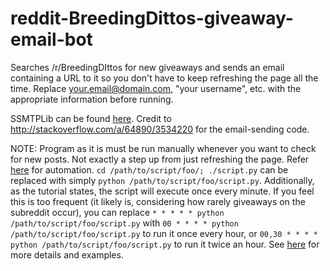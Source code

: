 # reddit-BreedingDittos-giveaway-email-bot
Searches /r/BreedingDIttos for new giveaways and sends an email containing a URL to it so you don't have to keep refreshing the page all the time. Replace your.email@domain.com, "your username", etc. with the appropriate information before running.

SSMTPLib can be found [here](http://www1.cs.columbia.edu/~db2501/ssmtplib.py).
Credit to http://stackoverflow.com/a/64890/3534220 for the email-sending code.

NOTE: Program as it is must be run manually whenever you want to check for new posts. Not exactly a step up from just refreshing the page. Refer [here](http://pythonforengineers.com/build-a-reddit-bot-part-3-automate-your-bot/) for automation. `cd /path/to/script/foo/; ./script.py` can be replaced with simply `python /path/to/script/foo/script.py`. Additionally, as the tutorial states, the script will execute once every minute. If you feel this is too frequent (it likely is, considering how rarely giveaways on the subreddit occur), you can replace `* * * * * python /path/to/script/foo/script.py` with `00 * * * * python /path/to/script/foo/script.py` to run it once every hour, or `00,30 * * * * python /path/to/script/foo/script.py` to run it twice an hour. See [here](http://www.thegeekstuff.com/2009/06/15-practical-crontab-examples/) for more details and examples.
